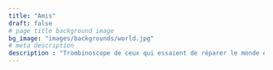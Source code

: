 ```yaml
---
title: "Amis"
draft: false
# page title background image
bg_image: "images/backgrounds/world.jpg"
# meta description
description : "Trombinoscope de ceux qui essaient de réparer le monde en partageant la vision [OpenPGP](/fr/about/openpgp/)."
---
```

